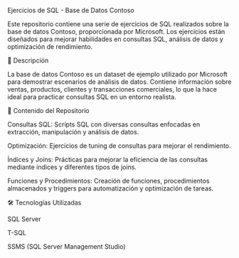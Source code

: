 Ejercicios de SQL - Base de Datos Contoso

Este repositorio contiene una serie de ejercicios de SQL realizados sobre la base de datos Contoso, proporcionada por Microsoft. Los ejercicios están diseñados para mejorar habilidades en consultas SQL, análisis de datos y optimización de rendimiento.

📌 Descripción

La base de datos Contoso es un dataset de ejemplo utilizado por Microsoft para demostrar escenarios de análisis de datos. Contiene información sobre ventas, productos, clientes y transacciones comerciales, lo que la hace ideal para practicar consultas SQL en un entorno realista.

📂 Contenido del Repositorio

Consultas SQL: Scripts SQL con diversas consultas enfocadas en extracción, manipulación y análisis de datos.

Optimización: Ejercicios de tuning de consultas para mejorar el rendimiento.

Índices y Joins: Prácticas para mejorar la eficiencia de las consultas mediante índices y diferentes tipos de joins.

Funciones y Procedimientos: Creación de funciones, procedimientos almacenados y triggers para automatización y optimización de tareas.

🛠️ Tecnologías Utilizadas

SQL Server

T-SQL

SSMS (SQL Server Management Studio)

